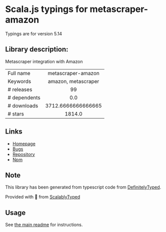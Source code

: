 
# Scala.js typings for metascraper-amazon

Typings are for version 5.14

## Library description:
Metascraper integration with Amazon

|                    |                 |
| ------------------ | :-------------: |
| Full name          | metascraper-amazon |
| Keywords           | amazon, metascraper |
| # releases         | 99 |
| # dependents       | 0.0 |
| # downloads        | 3712.6666666666665 |
| # stars            | 1814.0 |

## Links
- [Homepage](https://github.com/microlinkhq/metascraper#readme)
- [Bugs](https://github.com/microlinkhq/metascraper/issues)
- [Repository](https://github.com/microlinkhq/metascraper)
- [Npm](https://www.npmjs.com/package/metascraper-amazon)
    


## Note
This library has been generated from typescript code from [DefinitelyTyped](https://definitelytyped.org).

Provided with :purple_heart: from [ScalablyTyped](https://github.com/oyvindberg/ScalablyTyped)

## Usage
See [the main readme](../../readme.md) for instructions.


